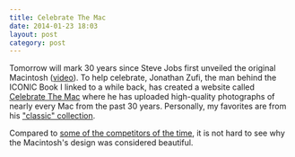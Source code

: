 ```yaml
---
title: Celebrate The Mac
date: 2014-01-23 18:03
layout: post
category: post
---
```

Tomorrow will mark 30 years since Steve Jobs first unveiled the original Macintosh ([video](https://www.youtube.com/watch?v=2B-XwPjn9YY)). To help celebrate, Jonathan Zufi, the man behind the ICONIC Book I linked to a while back, has created a website called [Celebrate The Mac](http://www.celebratethemac.com) where he has uploaded high-quality photographs of nearly every Mac from the past 30 years. Personally, my favorites are from his ["classic" collection](http://www.celebratethemac.com/classic). 

Compared to [some of the competitors of the time](http://www.hpmuseum.net/exhibit.php?class=1&cat=41), it is not hard to see why the Macintosh's design was considered beautiful. 